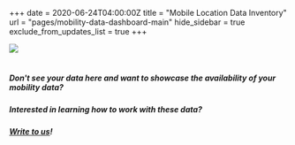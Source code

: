 +++
date = 2020-06-24T04:00:00Z
title = "Mobile Location Data Inventory"
url = "pages/mobility-data-dashboard-main"
hide_sidebar = true
exclude_from_updates_list = true
+++

<div class='tableauPlaceholder' id='viz1593016125962' style='position: relative'>
	<noscript>
		<a href='#'><img alt=' ' src='https:&#47;&#47;public.tableau.com&#47;static&#47;images&#47;Mo&#47;Mobilitydataproviders_15922432451130&#47;Summary&#47;1_rss.png' style='border: none' /></a>
	</noscript>
	<object class='tableauViz' style='display:none;'>
		<param name='host_url' value='https%3A%2F%2Fpublic.tableau.com%2F' />
		<param name='embed_code_version' value='3' />
		<param name='site_root' value='' />
		<param name='name' value='Mobilitydataproviders_15922432451130&#47;Summary' />
		<param name='tabs' value='no' />
		<param name='toolbar' value='no' />
		<param name='static_image' value='https:&#47;&#47;public.tableau.com&#47;static&#47;images&#47;Mo&#47;Mobilitydataproviders_15922432451130&#47;Summary&#47;1.png' />
		<param name='animate_transition' value='yes' />
		<param name='display_static_image' value='yes' />
		<param name='display_spinner' value='yes' />
		<param name='display_overlay' value='yes' />
		<param name='display_count' value='yes' />
		<param name='language' value='en' />
	</object>
</div>
<script type='text/javascript'>
var divElement = document.getElementById('viz1593016125962');
var vizElement = divElement.getElementsByTagName('object')[0];
if(divElement.offsetWidth > 800) {
	vizElement.style.width = '1100px';
	vizElement.style.height = '850px';
} else if(divElement.offsetWidth > 500) {
	vizElement.style.width = '1100px';
	vizElement.style.height = '850px';
} else {
	vizElement.style.width = '100%';
	vizElement.style.height = '2750px';
}
var scriptElement = document.createElement('script');
scriptElement.src = 'https://public.tableau.com/javascripts/api/viz_v1.js';
vizElement.parentNode.insertBefore(scriptElement, vizElement);
</script>

<br>

##### *Don't see your data here and want to showcase the availability of your mobility data?*

##### *Interested in learning how to work with these data?*

##### [Write to us](datapartnership@worldbank.org)!